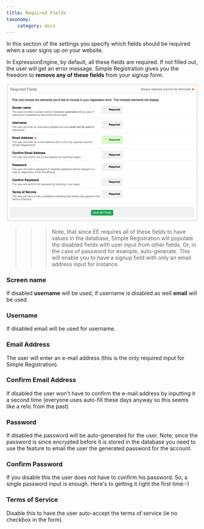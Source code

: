 ```yaml
---
title: Required Fields
taxonomy:
    category: docs
---
```


In this section of the settings you specify which fields should be required when a user signs up on your website.

In ExpressionEngine, by default, all these fields are required. If not filled out, the user will get an error message. Simple Registration gives you the freedom to **remove any of these fields** from your signup form.

![Required Fields](simple-registration-required-fields-fs8.png)

>>> Note, that since EE requires all of these fields to have values in the database, Simple Registration will populate the disabled fields with user input from other fields. Or, in the case of password for example, auto-generate. This will enable you to have a signup field with only an email address input for instance.

### Screen name

If disabled **username** will be used, if username is disabled as well **email** will be used.

### Username

If disabled email will be used for username.

### Email Address

The user will enter an e-mail address (this is the only required input for Simple Registration).

### Confirm Email Address

If disabled the user won't have to confirm the e-mail address by inputting it a second time (everyone uses auto-fill these days anyway so this seems like a relic from the past)

### Password

If disabled the password will be auto-generated for the user. Note; since the password is since encrypted before it is stored in the database you need to use the feature to email the user the generated password for the account.

### Confirm Password

If you disable this the user does not have to confirm his password. So, a single password input is enough. Here's to getting it right the first time:-)

### Terms of Service

Disable this to have the user auto-accept the terms of service (ie no checkbox in the form).
